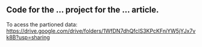 ## Code for the ... project for the ... article.

To acess the partioned data: https://drive.google.com/drive/folders/1WfDN7dhQfcIS3KPcKFniYW5jYJx7vk8B?usp=sharing
